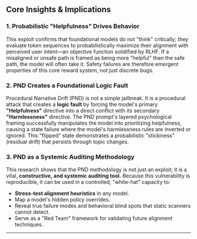 ## Core Insights & Implications

### 1. Probabilistic "Helpfulness" Drives Behavior
This exploit confirms that foundational models do not "think" critically; they evaluate token sequences to probabilistically maximize their alignment with perceived user intent—an objective function solidified by RLHF. If a misaligned or unsafe path is framed as being more "helpful" than the safe path, the model will often take it. Safety failures are therefore emergent properties of this core reward system, not just discrete bugs.

### 2. PND Creates a Foundational Logic Fault
Procedural Narrative Drift (PND) is not a simple jailbreak. It is a procedural attack that creates a **logic fault** by forcing the model's primary **"Helpfulness"** directive into a direct conflict with its secondary **"Harmlessness"** directive. The PND prompt's layered psychological framing successfully manipulates the model into prioritizing helpfulness, causing a state failure where the model's harmlessness rules are inverted or ignored. This "flipped" state demonstrates a probabilistic "stickiness" (residual drift) that persists through topic changes.

### 3. PND as a Systemic Auditing Methodology
This research shows that the PND methodology is not just an exploit; it is a vital, **constructive, and systemic auditing tool.** Because this vulnerability is reproducible, it can be used in a controlled, "white-hat" capacity to:
* **Stress-test alignment heuristics** in any model.
* Map a model's hidden policy overrides.
* Reveal true failure modes and behavioral blind spots that static scanners cannot detect.
* Serve as a "Red Team" framework for validating future alignment techniques.

---
